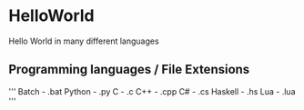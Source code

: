 # HelloWorld
Hello World in many different languages

## Programming languages / File Extensions
'''
Batch - .bat
Python - .py
C - .c
C++ - .cpp
C# - .cs
Haskell - .hs
Lua - .lua
'''
